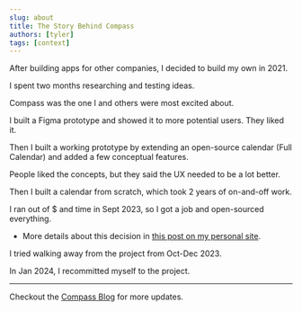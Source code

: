 ```yaml
---
slug: about
title: The Story Behind Compass
authors: [tyler]
tags: [context]
---
```


After building apps for other companies, I decided to build my own in 2021.

I spent two months researching and testing ideas.

Compass was the one I and others were most excited about.

I built a Figma prototype and showed it to more potential users. They liked it.

Then I built a working prototype by extending an open-source calendar (Full Calendar) and added a few conceptual features.

People liked the concepts, but they said the UX needed to be a lot better.

Then I built a calendar from scratch, which took 2 years of on-and-off work.

I ran out of $ and time in Sept 2023, so I got a job and open-sourced everything.

- More details about this decision in [this post on my personal site](https://www.tylerdane.com/post/why-i-open-sourced-my-calendar-app-after-2-years).

I tried walking away from the project from Oct-Dec 2023.

In Jan 2024, I recommitted myself to the project.

---

Checkout the [Compass Blog](https://www.compasscalendar.com/blog) for more updates.
